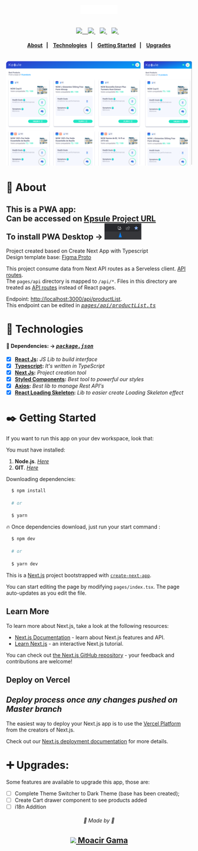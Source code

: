 <h1 align=center>
  <img src="public/images/logo-icon.svg" width=100  />
</h1>

<div align="center" style="margin-top: 30px;">  
    <a href="https://pt-br.reactjs.org/docs/getting-started.html" target="_blank"  rel="noopener noreferrer">
        <img src="https://img.shields.io/badge/react-%2320232a.svg?style=for-the-badge&logo=react&logoColor=%2361DAFB" height="26" 
    </a> &nbsp;&nbsp;
    <a href="https://nextjs.org/docs/getting-started" target="_blank"  rel="noopener noreferrer" >
        <img src="https://img.shields.io/badge/Next-black?style=for-the-badge&logo=next.js&logoColor=white" height="25"/>
    </a>&nbsp;&nbsp;
     <a href="https://www.typescriptlang.org/" target="_blank"  rel="noopener noreferrer" >
        <img src="https://img.shields.io/badge/typescript-%23007ACC.svg?style=for-the-badge&logo=typescript&logoColor=white" height="25"/>
    </a>&nbsp;&nbsp;
     <a href="https://styled-components.com/" target="_blank"  rel="noopener noreferrer" >
        <img src="https://img.shields.io/badge/styled--components-DB7093?style=for-the-badge&logo=styled-components&logoColor=white" height="25"/>
    </a>&nbsp;&nbsp;
</div>

<h4 align=center>
  <a href="#notebook-about">About</a>&nbsp;&nbsp;&nbsp;|&nbsp;&nbsp;&nbsp;
  <a href="#hammer-technologies">Technologies</a>&nbsp;&nbsp;&nbsp;|&nbsp;&nbsp;&nbsp;
  <a href="#black_nib-getting-started">Getting Started</a>&nbsp;&nbsp;&nbsp;|&nbsp;&nbsp;&nbsp;
  <a href="#heavy_plus_sign-upgrades">Upgrades</a>
</h4>

<br>
<img src="public/images/desktop-version.png" />

# :notebook: About

<h2>
  This is a PWA app: </br>
  Can be accessed on <a href="https://kpsule-project-aa69.vercel.app/">Kpsule Project URL</a> </br>
  To install PWA Desktop -> <img src="public/images/pwa-shortcut.jpg" width=100 />
</h2>



Project created based on Create Next App with Typescript </br>
Design template base: [Figma Proto](https://www.figma.com/file/tAcUO4he80CxDqN032yaxz/Frontend-Test?node-id=0%3A1)

This project consume data from Next API routes as a Serveless client. [API routes](https://nextjs.org/docs/api-routes/introduction). </br>
The `pages/api` directory is mapped to `/api/*`. Files in this directory are treated as [API routes](https://nextjs.org/docs/api-routes/introduction) instead of React pages.

Endpoint: [http://localhost:3000/api/productList](http://localhost:3000/api/productList). </br>
This endpoint can be edited in <i><kbd> [pages/api/productList.ts](./src/pages/api/productList.ts) </kbd></i>

# :hammer: Technologies

#### 📃 Dependencies: -> <i><kbd> [package.json](./package.json) </kbd></i>

- [x] <b>[React Js](https://reactjs.org/):</b> <i>JS Lib to build interface</i>
- [x] <b>[Typescript](https://www.typescriptlang.org/):</b> <i>It's written in TypeScript</i>
- [x] <b>[Next Js](https://nextjs.org/docs/getting-started):</b> <i>Project creation tool </i>
- [x] <b>[Styled Components](https://styled-components.com/):</b> <i>Best tool to powerful our styles</i>
- [x] <b>[Axios](https://axios-http.com/docs/intro):</b> <i>Best lib to manage Rest API's </i>
- [x] <b>[React Loading Skeleton](https://www.npmjs.com/package/react-loading-skeleton):</b> <i>Lib to easier create Loading Skeleton effect </i>

# :black_nib: Getting Started

If you want to run this app on your dev workspace, look that:

You must have installed:

1. **Node.js**. <i>[Here](https://nodejs.org/en/)</i>
2. **GIT**. <i>[Here](https://git-scm.com)</i>

Downloading dependencies:

```bash
  $ npm install

  # or

  $ yarn
```

:fire: Once dependencies download, just run your start command :

```bash
  $ npm dev

  # or

  $ yarn dev
```

This is a [Next.js](https://nextjs.org/) project bootstrapped with [`create-next-app`](https://github.com/vercel/next.js/tree/canary/packages/create-next-app).

You can start editing the page by modifying `pages/index.tsx`. The page auto-updates as you edit the file.

## Learn More

To learn more about Next.js, take a look at the following resources:

- [Next.js Documentation](https://nextjs.org/docs) - learn about Next.js features and API.
- [Learn Next.js](https://nextjs.org/learn) - an interactive Next.js tutorial.

You can check out [the Next.js GitHub repository](https://github.com/vercel/next.js/) - your feedback and contributions are welcome!

## Deploy on Vercel
## *Deploy process once any changes pushed on Master branch*

The easiest way to deploy your Next.js app is to use the [Vercel Platform](https://vercel.com/new?utm_medium=default-template&filter=next.js&utm_source=create-next-app&utm_campaign=create-next-app-readme) from the creators of Next.js.

Check out our [Next.js deployment documentation](https://nextjs.org/docs/deployment) for more details.


# :heavy_plus_sign: Upgrades:

Some features are available to upgrade this app, those are:

- [ ] Complete Theme Switcher to Dark Theme (base has been created);
- [ ] Create Cart drawer component to see products added
- [ ] i18n Addition 

<p align=center> 
  <h6 align=center>💙 Made by 💙</h6> 
  <h2 align=center>
  <a href="https://www.linkedin.com/in/gama-leal">  
    <img src="https://img.shields.io/badge/linkedin-%230077B5.svg?style=for-the-badge&logo=linkedin&logoColor=white" width=70>
    Moacir Gama
  </a>
  </h2>
</p>
